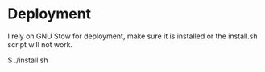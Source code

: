 # Deployment
I rely on GNU Stow for deployment, make sure it is installed or the install.sh script will not work.

$ ./install.sh
